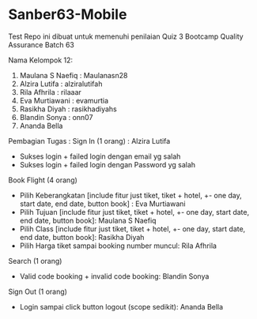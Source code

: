 # Sanber63-Mobile
Test Repo ini dibuat untuk memenuhi penilaian Quiz 3 Bootcamp Quality Assurance Batch 63

Nama Kelompok 12:

1. Maulana S Naefiq : Maulanasn28
2. Alzira Lutifa : alziralutifah
3. Rila Afhrila : rilaaar
4. Eva Murtiawani : evamurtia
5. Rasikha Diyah : rasikhadiyahs
6. Blandin Sonya : onn07
7. Ananda Bella


Pembagian Tugas : 
Sign In (1 orang) : Alzira Lutifa
- Sukses login + failed login dengan email yg salah
- Sukses login + failed login dengan Password yg salah

Book Flight (4 orang)
- Pilih Keberangkatan [include fitur just tiket, tiket + hotel, +- one day, start date, end date, button book] : Eva Murtiawani
- Pilih Tujuan [include fitur just tiket, tiket + hotel, +- one day, start date, end date, button book]: Maulana S Naefiq 
- Pilih Class [include fitur just tiket, tiket + hotel, +- one day, start date, end date, button book]: Rasikha Diyah 
- Pilih Harga tiket sampai booking number muncul: Rila Afhrila 

Search (1 orang)
- Valid code booking + invalid code booking: Blandin Sonya 

Sign Out (1 orang)
- Login sampai click button logout (scope sedikit): Ananda Bella